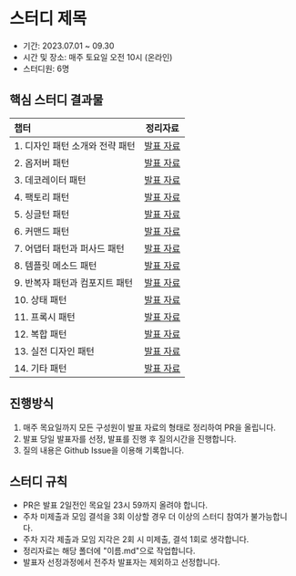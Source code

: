 # 스터디 제목

- 기간: 2023.07.01 ~ 09.30
- 시간 및 장소: 매주 토요일 오전 10시 (온라인)
- 스터디원: 6명

## 핵심 스터디 결과물

| 챕터                  |                                              정리자료                                               |
|:--------------------|:-----------------------------------------------------------------------------------------------:|
| 1. 디자인 패턴 소개와 전략 패턴 | [발표 자료](https://github.com/Learning-Is-Vital-In-Development/23-13-DesignPattern/tree/main/ch01) |
| 2. 옵저버 패턴           | [발표 자료](https://github.com/Learning-Is-Vital-In-Development/23-13-DesignPattern/tree/main/ch02) |
| 3. 데코레이터 패턴         | [발표 자료](https://github.com/Learning-Is-Vital-In-Development/23-13-DesignPattern/tree/main/ch03) |
| 4. 팩토리 패턴           | [발표 자료](https://github.com/Learning-Is-Vital-In-Development/23-13-DesignPattern/tree/main/ch04) |
| 5. 싱글턴 패턴           | [발표 자료](https://github.com/Learning-Is-Vital-In-Development/23-13-DesignPattern/tree/main/ch05) |
| 6. 커맨드 패턴           | [발표 자료](https://github.com/Learning-Is-Vital-In-Development/23-13-DesignPattern/tree/main/ch06) |
| 7. 어댑터 패턴과 퍼사드 패턴   | [발표 자료](https://github.com/Learning-Is-Vital-In-Development/23-13-DesignPattern/tree/main/ch07) |
| 8. 템플릿 메소드 패턴       | [발표 자료](https://github.com/Learning-Is-Vital-In-Development/23-13-DesignPattern/tree/main/ch08) |
| 9. 반복자 패턴과 컴포지트 패턴  | [발표 자료](https://github.com/Learning-Is-Vital-In-Development/23-13-DesignPattern/tree/main/ch09) |
| 10. 상태 패턴           | [발표 자료](https://github.com/Learning-Is-Vital-In-Development/23-13-DesignPattern/tree/main/ch10) |
| 11. 프록시 패턴          | [발표 자료](https://github.com/Learning-Is-Vital-In-Development/23-13-DesignPattern/tree/main/ch11) |
| 12. 복합 패턴           | [발표 자료](https://github.com/Learning-Is-Vital-In-Development/23-13-DesignPattern/tree/main/ch12) |
| 13. 실전 디자인 패턴       | [발표 자료](https://github.com/Learning-Is-Vital-In-Development/23-13-DesignPattern/tree/main/ch13) |
| 14. 기타 패턴           | [발표 자료](https://github.com/Learning-Is-Vital-In-Development/23-13-DesignPattern/tree/main/ch14) |

## 진행방식

1. 매주 목요일까지 모든 구성원이 발표 자료의 형태로 정리하여 PR을 올립니다.
2. 발표 당일 발표자를 선정, 발표를 진행 후 질의시간을 진행합니다.
3. 질의 내용은 Github Issue을 이용해 기록합니다.

## 스터디 규칙

- PR은 발표 2일전인 목요일 23시 59까지 올려야 합니다.
- 주차 미제출과 모임 결석을 3회 이상할 경우 더 이상의 스터디 참여가 불가능합니다.
- 주차 지각 제출과 모임 지각은 2회 시 미제출, 결석 1회로 생각합니다.
- 정리자료는 해당 폴더에 "이름.md"으로 작업합니다.
- 발표자 선정과정에서 전주차 발표자는 제외하고 선정합니다.
